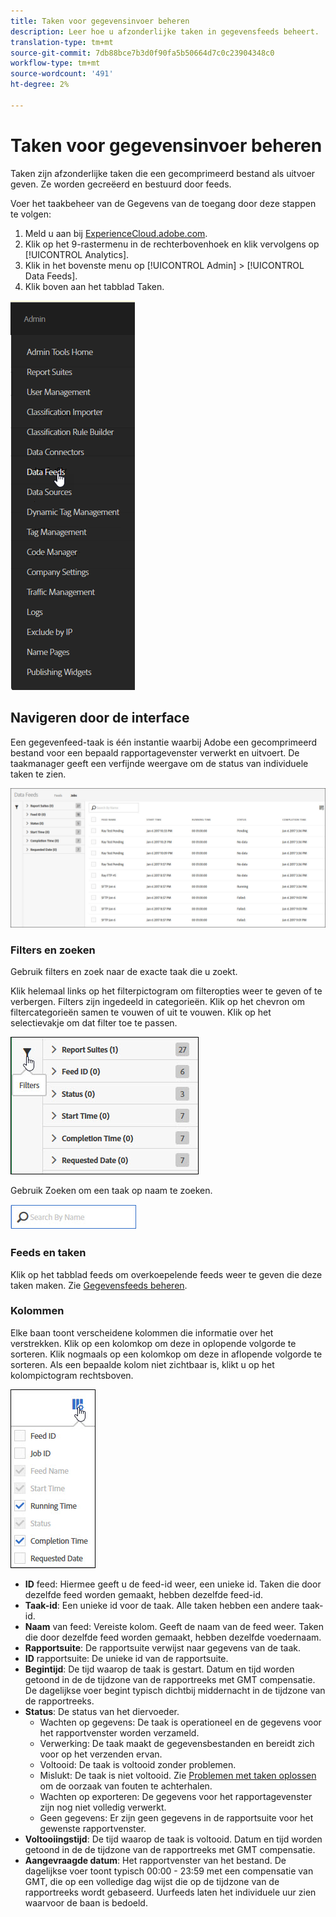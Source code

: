 ```yaml
---
title: Taken voor gegevensinvoer beheren
description: Leer hoe u afzonderlijke taken in gegevensfeeds beheert.
translation-type: tm+mt
source-git-commit: 7db88bce7b3d0f90fa5b50664d7c0c23904348c0
workflow-type: tm+mt
source-wordcount: '491'
ht-degree: 2%

---
```



# Taken voor gegevensinvoer beheren

Taken zijn afzonderlijke taken die een gecomprimeerd bestand als uitvoer geven. Ze worden gecreëerd en bestuurd door feeds.

Voer het taakbeheer van de Gegevens van de toegang door deze stappen te volgen:

1. Meld u aan bij [ExperienceCloud.adobe.com](https://experiencecloud.adobe.com).
2. Klik op het 9-rastermenu in de rechterbovenhoek en klik vervolgens op [!UICONTROL Analytics].
3. Klik in het bovenste menu op [!UICONTROL Admin] > [!UICONTROL Data Feeds].
4. Klik boven aan het tabblad Taken.

![Menu Gegevensinvoer](assets/AdminMenu.png)

## Navigeren door de interface

Een gegevenfeed-taak is één instantie waarbij Adobe een gecomprimeerd bestand voor een bepaald rapportagevenster verwerkt en uitvoert. De taakmanager geeft een verfijnde weergave om de status van individuele taken te zien.

![Taken](assets/jobs.jpg)

### Filters en zoeken

Gebruik filters en zoek naar de exacte taak die u zoekt.

Klik helemaal links op het filterpictogram om filteropties weer te geven of te verbergen. Filters zijn ingedeeld in categorieën. Klik op het chevron om filtercategorieën samen te vouwen of uit te vouwen. Klik op het selectievakje om dat filter toe te passen.

![Filter](assets/jobs-filter.jpg)

Gebruik Zoeken om een taak op naam te zoeken.

![Zoeken](assets/search.jpg)

### Feeds en taken

Klik op het tabblad feeds om overkoepelende feeds weer te geven die deze taken maken. Zie [Gegevensfeeds beheren](df-manage-feeds.md).

### Kolommen

Elke baan toont verscheidene kolommen die informatie over het verstrekken. Klik op een kolomkop om deze in oplopende volgorde te sorteren. Klik nogmaals op een kolomkop om deze in aflopende volgorde te sorteren. Als een bepaalde kolom niet zichtbaar is, klikt u op het kolompictogram rechtsboven.

![Kolompictogram](assets/job-cols.jpg)

* **ID** feed: Hiermee geeft u de feed-id weer, een unieke id. Taken die door dezelfde feed worden gemaakt, hebben dezelfde feed-id.
* **Taak-id**: Een unieke id voor de taak. Alle taken hebben een andere taak-id.
* **Naam** van feed: Vereiste kolom. Geeft de naam van de feed weer. Taken die door dezelfde feed worden gemaakt, hebben dezelfde voedernaam.
* **Rapportsuite**: De rapportsuite verwijst naar gegevens van de taak.
* **ID** rapportsuite: De unieke id van de rapportsuite.
* **Begintijd**: De tijd waarop de taak is gestart. Datum en tijd worden getoond in de de tijdzone van de rapportreeks met GMT compensatie. De dagelijkse voer begint typisch dichtbij middernacht in de tijdzone van de rapportreeks.
* **Status**: De status van het diervoeder.
   * Wachten op gegevens: De taak is operationeel en de gegevens voor het rapportvenster worden verzameld.
   * Verwerking: De taak maakt de gegevensbestanden en bereidt zich voor op het verzenden ervan.
   * Voltooid: De taak is voltooid zonder problemen.
   * Mislukt: De taak is niet voltooid. Zie [Problemen met taken oplossen](jobs-troubleshooting.md) om de oorzaak van fouten te achterhalen.
   * Wachten op exporteren: De gegevens voor het rapportagevenster zijn nog niet volledig verwerkt.
   * Geen gegevens: Er zijn geen gegevens in de rapportsuite voor het gewenste rapportvenster.
* **Voltooiingstijd**: De tijd waarop de taak is voltooid. Datum en tijd worden getoond in de de tijdzone van de rapportreeks met GMT compensatie.
* **Aangevraagde datum**: Het rapportvenster van het bestand. De dagelijkse voer toont typisch 00:00 - 23:59 met een compensatie van GMT, die op een volledige dag wijst die op de tijdzone van de rapportreeks wordt gebaseerd. Uurfeeds laten het individuele uur zien waarvoor de baan is bedoeld.
